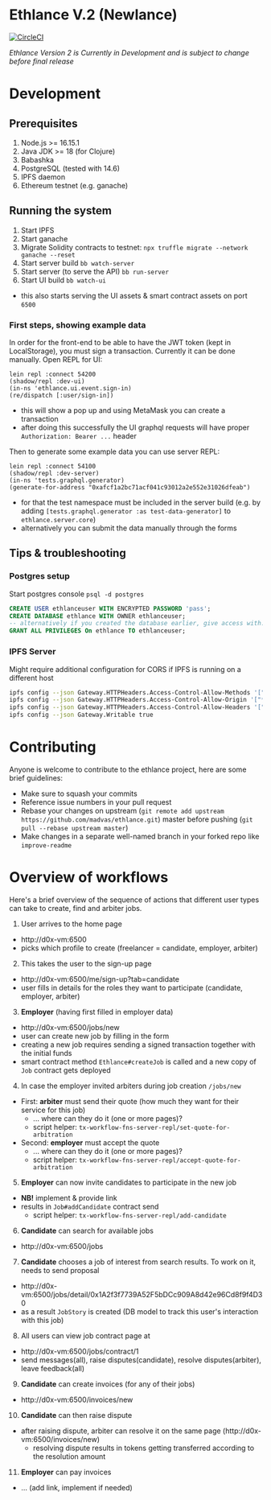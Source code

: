 # Ethlance V.2 (Newlance)

[![CircleCI](https://circleci.com/gh/district0x/ethlance/tree/newlance.svg?style=svg)](https://circleci.com/gh/district0x/ethlance/tree/newlance)

*Ethlance Version 2 is Currently in Development and is subject to
change before final release*

# Development

## Prerequisites

1. Node.js >= 16.15.1
2. Java JDK >= 18 (for Clojure)
3. Babashka
4. PostgreSQL (tested with 14.6)
5. IPFS daemon
6. Ethereum testnet (e.g. ganache)

## Running the system

1. Start IPFS
2. Start ganache
3. Migrate Solidity contracts to testnet: `npx truffle migrate --network ganache --reset`
3. Start server build `bb watch-server`
4. Start server (to serve the API) `bb run-server`
4. Start UI build `bb watch-ui`
  - this also starts serving the UI assets & smart contract assets on port `6500`

### First steps, showing example data

In order for the front-end to be able to have the JWT token (kept in LocalStorage), you must sign a transaction. Currently it can be done manually. Open REPL for UI:
```
lein repl :connect 54200
(shadow/repl :dev-ui)
(in-ns 'ethlance.ui.event.sign-in)
(re/dispatch [:user/sign-in])
```
  - this will show a pop up and using MetaMask you can create a transaction
  - after doing this successfully the UI graphql requests will have proper `Authorization: Bearer ...` header

Then to generate some example data you can use server REPL:
```
lein repl :connect 54100
(shadow/repl :dev-server)
(in-ns 'tests.graphql.generator)
(generate-for-address "0xafcf1a2bc71acf041c93012a2e552e31026dfeab")
```
  - for that the test namespace must be included in the server build (e.g. by adding `[tests.graphql.generator :as test-data-generator]` to `ethlance.server.core`)
  - alternatively you can submit the data manually through the forms

## Tips & troubleshooting

### Postgres setup

Start postgres console `psql -d postgres`

```sql
CREATE USER ethlanceuser WITH ENCRYPTED PASSWORD 'pass';
CREATE DATABASE ethlance WITH OWNER ethlanceuser;
-- alternatively if you created the database earlier, give access with:
GRANT ALL PRIVILEGES On ethlance TO ethlanceuser;
```

### IPFS Server

Might require additional configuration for CORS if IPFS is running on a different host

```bash
ipfs config --json Gateway.HTTPHeaders.Access-Control-Allow-Methods '["PUT", "GET", "POST", "OPTIONS"]'
ipfs config --json Gateway.HTTPHeaders.Access-Control-Allow-Origin '["*"]'
ipfs config --json Gateway.HTTPHeaders.Access-Control-Allow-Headers '["X-Requested-With"]'
ipfs config --json Gateway.Writable true
```

# Contributing

Anyone is welcome to contribute to the ethlance project, here are some brief guidelines:

* Make sure to squash your commits
* Reference issue numbers in your pull request
* Rebase your changes on upstream (`git remote add upstream
  https://github.com/madvas/ethlance.git`) master before pushing  (`git pull --rebase upstream master`)
* Make changes in a separate well-named branch in your forked repo
  like `improve-readme`

# Overview of workflows

Here's a brief overview of the sequence of actions that different user types can take to create, find and arbiter jobs.

1. User arrives to the home page
  - http://d0x-vm:6500
  - picks which profile to create (freelancer = candidate, employer, arbiter)
2. This takes the user to the sign-up page
  - http://d0x-vm:6500/me/sign-up?tab=candidate
  - user fills in details for the roles they want to participate (candidate, employer, arbiter)
3. **Employer** (having first filled in employer data)
  - http://d0x-vm:6500/jobs/new
  - user can create new job by filling in the form
  - creating a new job requires sending a signed transaction together with the initial funds
  - smart contract method `Ethlance#createJob` is called and a new copy of `Job` contract gets deployed
4. In case the employer invited arbiters during job creation `/jobs/new`
  - First: **arbiter** must send their quote (how much they want for their service for this job)
    + ... where can they do it (one or more pages)?
    + script helper: `tx-workflow-fns-server-repl/set-quote-for-arbitration`
  - Second: **employer** must accept the quote
    + ... where can they do it (one or more pages)?
    + script helper: `tx-workflow-fns-server-repl/accept-quote-for-arbitration`
5. **Employer** can now invite candidates to participate in the new job
  - **NB!** implement & provide link
  - results in `Job#addCandidate` contract send
    + script helper: `tx-workflow-fns-server-repl/add-candidate`
6. **Candidate** can search for available jobs
  - http://d0x-vm:6500/jobs
7. **Candidate** chooses a job of interest from search results. To work on it, needs to send proposal
  - http://d0x-vm:6500/jobs/detail/0x1A2f3f7739A52F5bDCc909A8d42e96Cd8f9f4D30
  - as a result `JobStory` is created (DB model to track this user's interaction with this job)
8. All users can view job contract page at
  - http://d0x-vm:6500/jobs/contract/1
  - send messages(all), raise disputes(candidate), resolve disputes(arbiter), leave feedback(all)
9. **Candidate** can create invoices (for any of their jobs)
  - http://d0x-vm:6500/invoices/new
10. **Candidate** can then raise dispute
  - after raising dispute, arbiter can resolve it on the same page (http://d0x-vm:6500/invoices/new)
    + resolving dispute results in tokens getting transferred according to the resolution amount
11. **Employer** can pay invoices
  - ... (add link, implement if needed)
